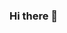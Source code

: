 ### Hi there 👋

<!--
**PranavJeurkar/PranavJeurkar** is a ✨ _special_ ✨ repository because its `README.md` (this file) appears on your GitHub profile.

!<img src=”code.jpg” alt=”alt text” width=”200"/>
